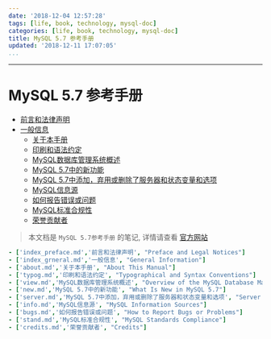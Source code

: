 ```yaml
---
date: '2018-12-04 12:57:28'
tags: [life, book, technology, mysql-doc]
categories: [life, book, technology, mysql-doc]
title: MySQL 5.7 参考手册
updated: '2018-12-11 17:07:05'
...
```

---
# MySQL 5.7 参考手册
<!-- MarkdownTOCs -->

- [前言和法律声明](./preface/index_preface.md "Preface and Legal Notices")
- [一般信息](./general-information/index_grneral.md "General Information")
    - [关于本手册](./general-information/about.md "About This Manual")
    - [印刷和语法约定](./general-information/typog.md "Typographical and Syntax Conventions")
    - [MySQL数据库管理系统概述](./general-information/view.md "Overview of the MySQL Database Management System")
    - [MySQL 5.7中的新功能](./general-information/new.md "What Is New in MySQL 5.7")
    - [MySQL 5.7中添加，弃用或删除了服务器和状态变量和选项](./general-information/server.md "Server and Status Variables and Options Added, Deprecated, or Removed in MySQL 5.7")
    - [MySQL信息源](./general-information/info.md "MySQL Information Sources")
    - [如何报告错误或问题](./general-information/bugs.md "How to Report Bugs or Problems")
    - [MySQL标准合规性](./general-information/stand.md "MySQL Standards Compliance")
    - [荣誉贡献者](./general-information/credits.md "Credits")

<!-- /MarkdownTOCs -->

> 本文档是 `MySQL 5.7参考手册` 的笔记, 详情请查看 <a href="https://dev.mysql.com/doc/refman/5.7/en/" target="_blank">官方网站</a>


```yaml
- ['index_preface.md','前言和法律声明', "Preface and Legal Notices"]
- ['index_grneral.md','一般信息', "General Information"]
- ['about.md','关于本手册', "About This Manual"]
- ['typog.md','印刷和语法约定', "Typographical and Syntax Conventions"]
- ['view.md','MySQL数据库管理系统概述', "Overview of the MySQL Database Management System"]
- ['new.md','MySQL 5.7中的新功能', "What Is New in MySQL 5.7"]
- ['server.md','MySQL 5.7中添加，弃用或删除了服务器和状态变量和选项', "Server and Status Variables and Options Added, Deprecated, or Removed in MySQL 5.7"]
- ['info.md','MySQL信息源', "MySQL Information Sources"]
- ['bugs.md','如何报告错误或问题', "How to Report Bugs or Problems"]
- ['stand.md','MySQL标准合规性', "MySQL Standards Compliance"]
- ['credits.md','荣誉贡献者', "Credits"]
```

